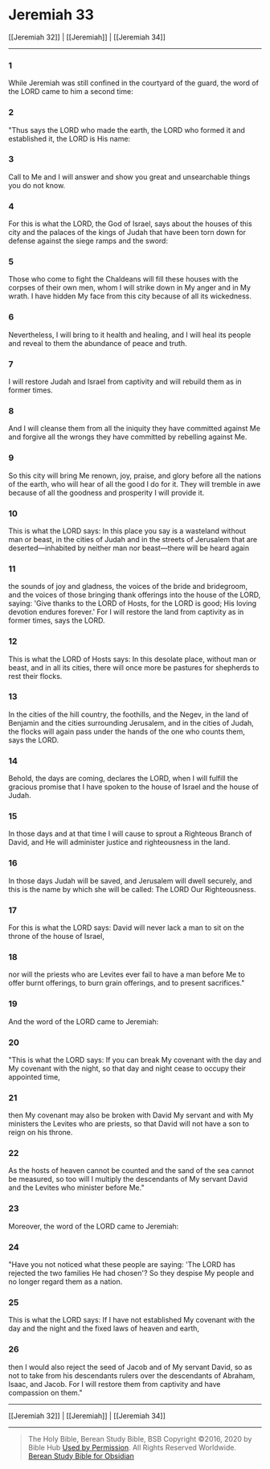 # Jeremiah 33

[[Jeremiah 32]] | [[Jeremiah]] | [[Jeremiah 34]]

---

### 1
While Jeremiah was still confined in the courtyard of the guard, the word of the LORD came to him a second time:

### 2
"Thus says the LORD who made the earth, the LORD who formed it and established it, the LORD is His name:

### 3
Call to Me and I will answer and show you great and unsearchable things you do not know.

### 4
For this is what the LORD, the God of Israel, says about the houses of this city and the palaces of the kings of Judah that have been torn down for defense against the siege ramps and the sword:

### 5
Those who come to fight the Chaldeans will fill these houses with the corpses of their own men, whom I will strike down in My anger and in My wrath. I have hidden My face from this city because of all its wickedness.

### 6
Nevertheless, I will bring to it health and healing, and I will heal its people and reveal to them the abundance of peace and truth.

### 7
I will restore Judah and Israel from captivity and will rebuild them as in former times.

### 8
And I will cleanse them from all the iniquity they have committed against Me and forgive all the wrongs they have committed by rebelling against Me.

### 9
So this city will bring Me renown, joy, praise, and glory before all the nations of the earth, who will hear of all the good I do for it. They will tremble in awe because of all the goodness and prosperity I will provide it.

### 10
This is what the LORD says: In this place you say is a wasteland without man or beast, in the cities of Judah and in the streets of Jerusalem that are deserted—inhabited by neither man nor beast—there will be heard again

### 11
the sounds of joy and gladness, the voices of the bride and bridegroom, and the voices of those bringing thank offerings into the house of the LORD, saying: 'Give thanks to the LORD of Hosts, for the LORD is good; His loving devotion endures forever.' For I will restore the land from captivity as in former times, says the LORD.

### 12
This is what the LORD of Hosts says: In this desolate place, without man or beast, and in all its cities, there will once more be pastures for shepherds to rest their flocks.

### 13
In the cities of the hill country, the foothills, and the Negev, in the land of Benjamin and the cities surrounding Jerusalem, and in the cities of Judah, the flocks will again pass under the hands of the one who counts them, says the LORD.

### 14
Behold, the days are coming, declares the LORD, when I will fulfill the gracious promise that I have spoken to the house of Israel and the house of Judah.

### 15
In those days and at that time I will cause to sprout a Righteous Branch of David, and He will administer justice and righteousness in the land.

### 16
In those days Judah will be saved, and Jerusalem will dwell securely, and this is the name by which she will be called: The LORD Our Righteousness.

### 17
For this is what the LORD says: David will never lack a man to sit on the throne of the house of Israel,

### 18
nor will the priests who are Levites ever fail to have a man before Me to offer burnt offerings, to burn grain offerings, and to present sacrifices."

### 19
And the word of the LORD came to Jeremiah:

### 20
"This is what the LORD says: If you can break My covenant with the day and My covenant with the night, so that day and night cease to occupy their appointed time,

### 21
then My covenant may also be broken with David My servant and with My ministers the Levites who are priests, so that David will not have a son to reign on his throne.

### 22
As the hosts of heaven cannot be counted and the sand of the sea cannot be measured, so too will I multiply the descendants of My servant David and the Levites who minister before Me."

### 23
Moreover, the word of the LORD came to Jeremiah:

### 24
"Have you not noticed what these people are saying: 'The LORD has rejected the two families He had chosen'? So they despise My people and no longer regard them as a nation.

### 25
This is what the LORD says: If I have not established My covenant with the day and the night and the fixed laws of heaven and earth,

### 26
then I would also reject the seed of Jacob and of My servant David, so as not to take from his descendants rulers over the descendants of Abraham, Isaac, and Jacob. For I will restore them from captivity and have compassion on them."

---

[[Jeremiah 32]] | [[Jeremiah]] | [[Jeremiah 34]]

---

> The Holy Bible, Berean Study Bible, BSB
> Copyright &copy;2016, 2020 by Bible Hub
> [Used by Permission](https://berean.bible/terms.htm). All Rights Reserved Worldwide.
> [Berean Study Bible for Obsidian](https://github.com/gapmiss/berean-study-bible-for-obsidian)

